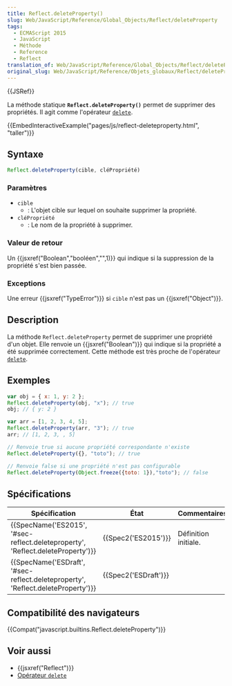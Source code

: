 ```yaml
---
title: Reflect.deleteProperty()
slug: Web/JavaScript/Reference/Global_Objects/Reflect/deleteProperty
tags:
  - ECMAScript 2015
  - JavaScript
  - Méthode
  - Reference
  - Reflect
translation_of: Web/JavaScript/Reference/Global_Objects/Reflect/deleteProperty
original_slug: Web/JavaScript/Reference/Objets_globaux/Reflect/deleteProperty
---
```

{{JSRef}}

La méthode statique **`Reflect.deleteProperty()`** permet de supprimer des propriétés. Il agit comme l'opérateur [`delete`](/fr/docs/Web/JavaScript/Reference/Opérateurs/L_opérateur_delete).

{{EmbedInteractiveExample("pages/js/reflect-deleteproperty.html", "taller")}}

## Syntaxe

```js
Reflect.deleteProperty(cible, cléPropriété)
```

### Paramètres

- `cible`
  - : L'objet cible sur lequel on souhaite supprimer la propriété.
- `cléPropriété`
  - : Le nom de la propriété à supprimer.

### Valeur de retour

Un {{jsxref("Boolean","booléen","",1)}} qui indique si la suppression de la propriété s'est bien passée.

### Exceptions

Une erreur {{jsxref("TypeError")}} si `cible` n'est pas un {{jsxref("Object")}}.

## Description

La méthode `Reflect.deleteProperty` permet de supprimer une propriété d'un objet. Elle renvoie un {{jsxref("Boolean")}} qui indique si la propriété a été supprimée correctement. Cette méthode est très proche de l'opérateur [`delete`](/fr/docs/Web/JavaScript/Reference/Opérateurs/L_opérateur_delete).

## Exemples

```js
var obj = { x: 1, y: 2 };
Reflect.deleteProperty(obj, "x"); // true
obj; // { y: 2 }

var arr = [1, 2, 3, 4, 5];
Reflect.deleteProperty(arr, "3"); // true
arr; // [1, 2, 3, , 5]

// Renvoie true si aucune propriété correspondante n'existe
Reflect.deleteProperty({}, "toto"); // true

// Renvoie false si une propriété n'est pas configurable
Reflect.deleteProperty(Object.freeze({toto: 1}),"toto"); // false
```

## Spécifications

| Spécification                                                                                                | État                         | Commentaires         |
| ------------------------------------------------------------------------------------------------------------ | ---------------------------- | -------------------- |
| {{SpecName('ES2015', '#sec-reflect.deleteproperty', 'Reflect.deleteProperty')}}     | {{Spec2('ES2015')}}     | Définition initiale. |
| {{SpecName('ESDraft', '#sec-reflect.deleteproperty', 'Reflect.deleteProperty')}} | {{Spec2('ESDraft')}} |                      |

## Compatibilité des navigateurs

{{Compat("javascript.builtins.Reflect.deleteProperty")}}

## Voir aussi

- {{jsxref("Reflect")}}
- [Opérateur `delete`](/fr/docs/Web/JavaScript/Reference/Opérateurs/L_opérateur_delete)
